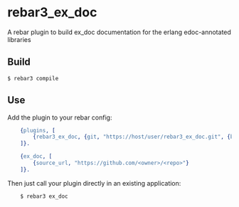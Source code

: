 rebar3_ex_doc
=====

A rebar plugin to build ex_doc documentation for the erlang edoc-annotated libraries

Build
-----

    $ rebar3 compile

Use
---

Add the plugin to your rebar config:

```erlang
    {plugins, [
        {rebar3_ex_doc, {git, "https://host/user/rebar3_ex_doc.git", {branch, "master"}}}
    ]}.

    {ex_doc, [
        {source_url, "https://github.com/<owner>/<repo>"}
    ]}.
```

Then just call your plugin directly in an existing application:

```shell
    $ rebar3 ex_doc
```
